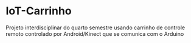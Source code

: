 # IoT-Carrinho
Projeto interdisciplinar do quarto semestre usando carrinho de controle remoto controlado por Android/Kinect que se comunica com o Arduino
